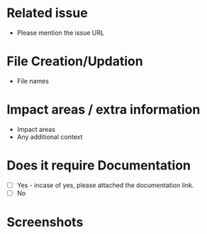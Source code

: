 # Related issue
- Please mention the issue URL

# File Creation/Updation
- File names

# Impact areas / extra information
- Impact areas
- Any additional context

# Does it require Documentation
- [ ] Yes - incase of yes, please attached the documentation link.
- [ ] No

# Screenshots